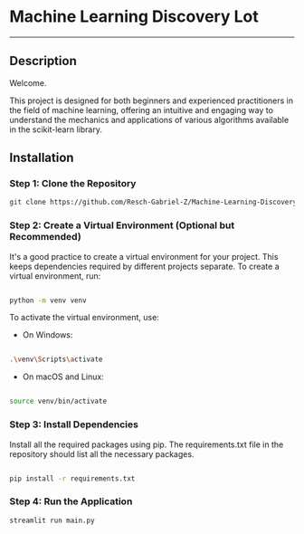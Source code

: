 # Machine Learning Discovery Lot
---

## Description

Welcome. 

This project is designed for both beginners and experienced practitioners in the field of machine learning, offering an intuitive and engaging way to understand the mechanics and applications of various algorithms available in the scikit-learn library.

## Installation

### Step 1: Clone the Repository

```bash
git clone https://github.com/Resch-Gabriel-Z/Machine-Learning-Discovery-Lot.git
```

### Step 2: Create a Virtual Environment (Optional but Recommended)

It's a good practice to create a virtual environment for your project. This keeps dependencies required by different projects separate. To create a virtual environment, run:

```bash

python -m venv venv
```
To activate the virtual environment, use:

- On Windows:

```bash

.\venv\Scripts\activate
```
- On macOS and Linux:

```bash

source venv/bin/activate
```


### Step 3: Install Dependencies

Install all the required packages using pip. The requirements.txt file in the repository should list all the necessary packages.

```bash

pip install -r requirements.txt
```
### Step 4: Run the Application

```bash
streamlit run main.py
```

